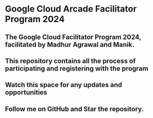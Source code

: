 # Google Cloud Arcade Facilitator Program 2024

## The Google Cloud Facilitator Program 2024, facilitated by Madhur Agrawal and Manik.
## This repository contains all the process of participating and registering with the program
## Watch this space for any updates and opportunities

## Follow me on GitHub and Star the repository.
